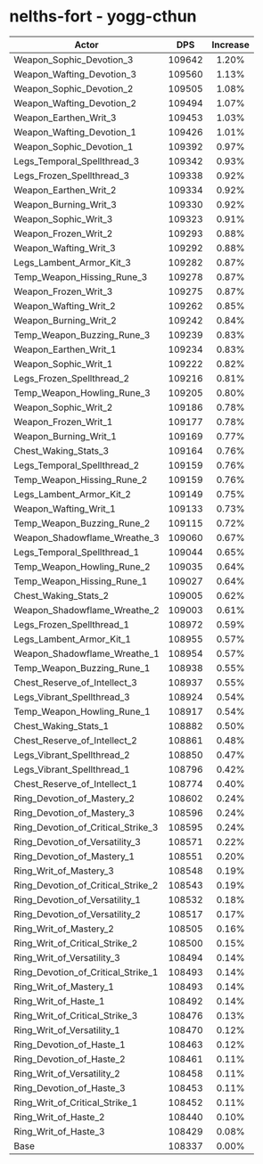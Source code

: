 # nelths-fort - yogg-cthun
| Actor | DPS | Increase |
|---|:---:|:---:|
|Weapon_Sophic_Devotion_3|109642|1.20%|
|Weapon_Wafting_Devotion_3|109560|1.13%|
|Weapon_Sophic_Devotion_2|109505|1.08%|
|Weapon_Wafting_Devotion_2|109494|1.07%|
|Weapon_Earthen_Writ_3|109453|1.03%|
|Weapon_Wafting_Devotion_1|109426|1.01%|
|Weapon_Sophic_Devotion_1|109392|0.97%|
|Legs_Temporal_Spellthread_3|109342|0.93%|
|Legs_Frozen_Spellthread_3|109338|0.92%|
|Weapon_Earthen_Writ_2|109334|0.92%|
|Weapon_Burning_Writ_3|109330|0.92%|
|Weapon_Sophic_Writ_3|109323|0.91%|
|Weapon_Frozen_Writ_2|109293|0.88%|
|Weapon_Wafting_Writ_3|109292|0.88%|
|Legs_Lambent_Armor_Kit_3|109282|0.87%|
|Temp_Weapon_Hissing_Rune_3|109278|0.87%|
|Weapon_Frozen_Writ_3|109275|0.87%|
|Weapon_Wafting_Writ_2|109262|0.85%|
|Weapon_Burning_Writ_2|109242|0.84%|
|Temp_Weapon_Buzzing_Rune_3|109239|0.83%|
|Weapon_Earthen_Writ_1|109234|0.83%|
|Weapon_Sophic_Writ_1|109222|0.82%|
|Legs_Frozen_Spellthread_2|109216|0.81%|
|Temp_Weapon_Howling_Rune_3|109205|0.80%|
|Weapon_Sophic_Writ_2|109186|0.78%|
|Weapon_Frozen_Writ_1|109177|0.78%|
|Weapon_Burning_Writ_1|109169|0.77%|
|Chest_Waking_Stats_3|109164|0.76%|
|Legs_Temporal_Spellthread_2|109159|0.76%|
|Temp_Weapon_Hissing_Rune_2|109159|0.76%|
|Legs_Lambent_Armor_Kit_2|109149|0.75%|
|Weapon_Wafting_Writ_1|109133|0.73%|
|Temp_Weapon_Buzzing_Rune_2|109115|0.72%|
|Weapon_Shadowflame_Wreathe_3|109060|0.67%|
|Legs_Temporal_Spellthread_1|109044|0.65%|
|Temp_Weapon_Howling_Rune_2|109035|0.64%|
|Temp_Weapon_Hissing_Rune_1|109027|0.64%|
|Chest_Waking_Stats_2|109005|0.62%|
|Weapon_Shadowflame_Wreathe_2|109003|0.61%|
|Legs_Frozen_Spellthread_1|108972|0.59%|
|Legs_Lambent_Armor_Kit_1|108955|0.57%|
|Weapon_Shadowflame_Wreathe_1|108954|0.57%|
|Temp_Weapon_Buzzing_Rune_1|108938|0.55%|
|Chest_Reserve_of_Intellect_3|108937|0.55%|
|Legs_Vibrant_Spellthread_3|108924|0.54%|
|Temp_Weapon_Howling_Rune_1|108917|0.54%|
|Chest_Waking_Stats_1|108882|0.50%|
|Chest_Reserve_of_Intellect_2|108861|0.48%|
|Legs_Vibrant_Spellthread_2|108850|0.47%|
|Legs_Vibrant_Spellthread_1|108796|0.42%|
|Chest_Reserve_of_Intellect_1|108774|0.40%|
|Ring_Devotion_of_Mastery_2|108602|0.24%|
|Ring_Devotion_of_Mastery_3|108596|0.24%|
|Ring_Devotion_of_Critical_Strike_3|108595|0.24%|
|Ring_Devotion_of_Versatility_3|108571|0.22%|
|Ring_Devotion_of_Mastery_1|108551|0.20%|
|Ring_Writ_of_Mastery_3|108548|0.19%|
|Ring_Devotion_of_Critical_Strike_2|108543|0.19%|
|Ring_Devotion_of_Versatility_1|108532|0.18%|
|Ring_Devotion_of_Versatility_2|108517|0.17%|
|Ring_Writ_of_Mastery_2|108505|0.16%|
|Ring_Writ_of_Critical_Strike_2|108500|0.15%|
|Ring_Writ_of_Versatility_3|108494|0.14%|
|Ring_Devotion_of_Critical_Strike_1|108493|0.14%|
|Ring_Writ_of_Mastery_1|108493|0.14%|
|Ring_Writ_of_Haste_1|108492|0.14%|
|Ring_Writ_of_Critical_Strike_3|108476|0.13%|
|Ring_Writ_of_Versatility_1|108470|0.12%|
|Ring_Devotion_of_Haste_1|108463|0.12%|
|Ring_Devotion_of_Haste_2|108461|0.11%|
|Ring_Writ_of_Versatility_2|108458|0.11%|
|Ring_Devotion_of_Haste_3|108453|0.11%|
|Ring_Writ_of_Critical_Strike_1|108452|0.11%|
|Ring_Writ_of_Haste_2|108440|0.10%|
|Ring_Writ_of_Haste_3|108429|0.08%|
|Base|108337|0.00%|
